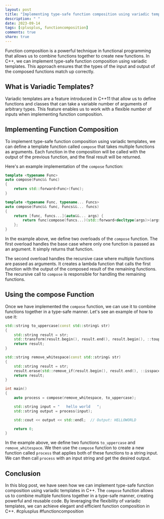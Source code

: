```yaml
---
layout: post
title: "Implementing type-safe function composition using variadic templates in C++"
description: " "
date: 2023-09-14
tags: [cplusplus, functioncomposition]
comments: true
share: true
---
```


Function composition is a powerful technique in functional programming that allows us to combine functions together to create new functions. In C++, we can implement type-safe function composition using variadic templates. This approach ensures that the types of the input and output of the composed functions match up correctly.

## What is Variadic Templates?

Variadic templates are a feature introduced in C++11 that allow us to define functions and classes that can take a variable number of arguments of arbitrary types. This feature enables us to work with a flexible number of inputs when implementing function composition.

## Implementing Function Composition

To implement type-safe function composition using variadic templates, we can define a template function called `compose` that takes multiple functions as arguments. Each function in the composition will be called with the output of the previous function, and the final result will be returned.

Here's an example implementation of the `compose` function:

```cpp
template <typename Func>
auto compose(Func&& func)
{
    return std::forward<Func>(func);
}

template <typename Func, typename... Funcs>
auto compose(Func&& func, Funcs&&... funcs)
{
    return [func, funcs...](auto&&... args) {
        return func(compose(funcs...)(std::forward<decltype(args)>(args)...));
    };
}
```

In the example above, we define two overloads of the `compose` function. The first overload handles the base case where only one function is passed as an argument. It simply returns that function.

The second overload handles the recursive case where multiple functions are passed as arguments. It creates a lambda function that calls the first function with the output of the composed result of the remaining functions. The recursive call to `compose` is responsible for handling the remaining functions.

## Using the compose Function

Once we have implemented the `compose` function, we can use it to combine functions together in a type-safe manner. Let's see an example of how to use it:

```cpp
std::string to_uppercase(const std::string& str)
{
    std::string result = str;
    std::transform(result.begin(), result.end(), result.begin(), ::toupper);
    return result;
}

std::string remove_whitespace(const std::string& str)
{
    std::string result = str;
    result.erase(std::remove_if(result.begin(), result.end(), ::isspace), result.end());
    return result;
}

int main()
{
    auto process = compose(remove_whitespace, to_uppercase);

    std::string input = "   hello world   ";
    std::string output = process(input);

    std::cout << output << std::endl;  // Output: HELLOWORLD

    return 0;
}
```

In the example above, we define two functions `to_uppercase` and `remove_whitespace`. We then use the `compose` function to create a new function called `process` that applies both of these functions to a string input. We can then call `process` with an input string and get the desired output.

## Conclusion

In this blog post, we have seen how we can implement type-safe function composition using variadic templates in C++. The `compose` function allows us to combine multiple functions together in a type-safe manner, creating powerful and reusable code. By leveraging the flexibility of variadic templates, we can achieve elegant and efficient function composition in C++. #cplusplus #functioncomposition